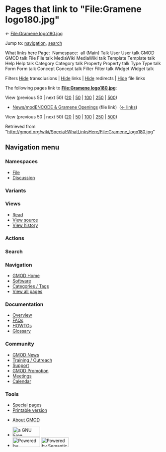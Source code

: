 <div id="mw-page-base" class="noprint">

</div>

<div id="mw-head-base" class="noprint">

</div>

<div id="content" class="mw-body" role="main">

<span id="top"></span>

<div id="mw-js-message" style="display:none;">

</div>



# <span dir="auto">Pages that link to "File:Gramene logo180.jpg"</span>

<div id="bodyContent">

<div id="contentSub">

← [File:Gramene
logo180.jpg](/wiki/File:Gramene_logo180.jpg "File:Gramene logo180.jpg")

</div>

<div id="jump-to-nav" class="mw-jump">

Jump to: [navigation](#mw-navigation), [search](#p-search)

</div>

<div id="mw-content-text">

What links here Page:  Namespace:  all (Main) Talk User User talk GMOD
GMOD talk File File talk MediaWiki MediaWiki talk Template Template talk
Help Help talk Category Category talk Property Property talk Type Type
talk Form Form talk Concept Concept talk Filter Filter talk Widget
Widget talk

Filters
[Hide](/mediawiki/index.php?title=Special:WhatLinksHere/File:Gramene_logo180.jpg&hidetrans=1 "Special:WhatLinksHere/File:Gramene logo180.jpg")
transclusions \|
[Hide](/mediawiki/index.php?title=Special:WhatLinksHere/File:Gramene_logo180.jpg&hidelinks=1 "Special:WhatLinksHere/File:Gramene logo180.jpg")
links \|
[Hide](/mediawiki/index.php?title=Special:WhatLinksHere/File:Gramene_logo180.jpg&hideredirs=1 "Special:WhatLinksHere/File:Gramene logo180.jpg")
redirects \|
[Hide](/mediawiki/index.php?title=Special:WhatLinksHere/File:Gramene_logo180.jpg&hideimages=1 "Special:WhatLinksHere/File:Gramene logo180.jpg")
file links

The following pages link to **[File:Gramene
logo180.jpg](/wiki/File:Gramene_logo180.jpg "File:Gramene logo180.jpg")**:

View (previous 50 \| next 50)
([20](/mediawiki/index.php?title=Special:WhatLinksHere/File:Gramene_logo180.jpg&limit=20 "Special:WhatLinksHere/File:Gramene logo180.jpg")
\|
[50](/mediawiki/index.php?title=Special:WhatLinksHere/File:Gramene_logo180.jpg&limit=50 "Special:WhatLinksHere/File:Gramene logo180.jpg")
\|
[100](/mediawiki/index.php?title=Special:WhatLinksHere/File:Gramene_logo180.jpg&limit=100 "Special:WhatLinksHere/File:Gramene logo180.jpg")
\|
[250](/mediawiki/index.php?title=Special:WhatLinksHere/File:Gramene_logo180.jpg&limit=250 "Special:WhatLinksHere/File:Gramene logo180.jpg")
\|
[500](/mediawiki/index.php?title=Special:WhatLinksHere/File:Gramene_logo180.jpg&limit=500 "Special:WhatLinksHere/File:Gramene logo180.jpg"))

- [News/modENCODE & Gramene
  Openings](/wiki/News/modENCODE_%26_Gramene_Openings "News/modENCODE & Gramene Openings")
  (file link) ‎ <span class="mw-whatlinkshere-tools">([←
  links](/mediawiki/index.php?title=Special:WhatLinksHere&target=News%2FmodENCODE+%26+Gramene+Openings "Special:WhatLinksHere"))</span>

View (previous 50 \| next 50)
([20](/mediawiki/index.php?title=Special:WhatLinksHere/File:Gramene_logo180.jpg&limit=20 "Special:WhatLinksHere/File:Gramene logo180.jpg")
\|
[50](/mediawiki/index.php?title=Special:WhatLinksHere/File:Gramene_logo180.jpg&limit=50 "Special:WhatLinksHere/File:Gramene logo180.jpg")
\|
[100](/mediawiki/index.php?title=Special:WhatLinksHere/File:Gramene_logo180.jpg&limit=100 "Special:WhatLinksHere/File:Gramene logo180.jpg")
\|
[250](/mediawiki/index.php?title=Special:WhatLinksHere/File:Gramene_logo180.jpg&limit=250 "Special:WhatLinksHere/File:Gramene logo180.jpg")
\|
[500](/mediawiki/index.php?title=Special:WhatLinksHere/File:Gramene_logo180.jpg&limit=500 "Special:WhatLinksHere/File:Gramene logo180.jpg"))

</div>

<div class="printfooter">

Retrieved from
"<http://gmod.org/wiki/Special:WhatLinksHere/File:Gramene_logo180.jpg>"

</div>

<div id="catlinks" class="catlinks catlinks-allhidden">

</div>

<div class="visualClear">

</div>

</div>

</div>

<div id="mw-navigation">

## Navigation menu

<div id="mw-head">



<div id="left-navigation">

<div id="p-namespaces" class="vectorTabs" role="navigation"
aria-labelledby="p-namespaces-label">

### Namespaces

- <span id="ca-nstab-image"><a href="/wiki/File:Gramene_logo180.jpg" accesskey="c"
  title="View the file page [c]">File</a></span>
- <span id="ca-talk"><a
  href="/mediawiki/index.php?title=File_talk:Gramene_logo180.jpg&amp;action=edit&amp;redlink=1"
  accesskey="t"
  title="Discussion about the content page [t]">Discussion</a></span>

</div>

<div id="p-variants" class="vectorMenu emptyPortlet" role="navigation"
aria-labelledby="p-variants-label">

### 

### Variants[](#)

<div class="menu">

</div>

</div>

</div>

<div id="right-navigation">

<div id="p-views" class="vectorTabs" role="navigation"
aria-labelledby="p-views-label">

### Views

- <span id="ca-view">[Read](/wiki/File:Gramene_logo180.jpg)</span>
- <span id="ca-viewsource"><a
  href="/mediawiki/index.php?title=File:Gramene_logo180.jpg&amp;action=edit"
  accesskey="e" title="This page is protected.
  You can view its source [e]">View source</a></span>
- <span id="ca-history"><a
  href="/mediawiki/index.php?title=File:Gramene_logo180.jpg&amp;action=history"
  accesskey="h" title="Past revisions of this page [h]">View history</a></span>

</div>

<div id="p-cactions" class="vectorMenu emptyPortlet" role="navigation"
aria-labelledby="p-cactions-label">

### Actions[](#)

<div class="menu">

</div>

</div>

<div id="p-search" role="search">

### Search

<div id="simpleSearch">

</div>

</div>

</div>

</div>

<div id="mw-panel">

<div id="p-logo" role="banner">

<a href="/wiki/Main_Page"
style="background-image: url(http://gmod.org/images/GMOD-cogs.png);"
title="Visit the main page"></a>

</div>

<div id="p-Navigation" class="portal" role="navigation"
aria-labelledby="p-Navigation-label">

### Navigation

<div class="body">

- <span id="n-GMOD-Home">[GMOD Home](/wiki/Main_Page)</span>
- <span id="n-Software">[Software](/wiki/GMOD_Components)</span>
- <span id="n-Categories-.2F-Tags">[Categories /
  Tags](/wiki/Categories)</span>
- <span id="n-View-all-pages">[View all
  pages](/wiki/Special:AllPages)</span>

</div>

</div>

<div id="p-Documentation" class="portal" role="navigation"
aria-labelledby="p-Documentation-label">

### Documentation

<div class="body">

- <span id="n-Overview">[Overview](/wiki/Overview)</span>
- <span id="n-FAQs">[FAQs](/wiki/Category:FAQ)</span>
- <span id="n-HOWTOs">[HOWTOs](/wiki/Category:HOWTO)</span>
- <span id="n-Glossary">[Glossary](/wiki/Glossary)</span>

</div>

</div>

<div id="p-Community" class="portal" role="navigation"
aria-labelledby="p-Community-label">

### Community

<div class="body">

- <span id="n-GMOD-News">[GMOD News](/wiki/GMOD_News)</span>
- <span id="n-Training-.2F-Outreach">[Training /
  Outreach](/wiki/Training_and_Outreach)</span>
- <span id="n-Support">[Support](/wiki/Support)</span>
- <span id="n-GMOD-Promotion">[GMOD
  Promotion](/wiki/GMOD_Promotion)</span>
- <span id="n-Meetings">[Meetings](/wiki/Meetings)</span>
- <span id="n-Calendar">[Calendar](/wiki/Calendar)</span>

</div>

</div>

<div id="p-tb" class="portal" role="navigation"
aria-labelledby="p-tb-label">

### Tools

<div class="body">

- <span id="t-specialpages"><a href="/wiki/Special:SpecialPages" accesskey="q"
  title="A list of all special pages [q]">Special pages</a></span>
- <span id="t-print"><a
  href="/mediawiki/index.php?title=Special:WhatLinksHere/File:Gramene_logo180.jpg&amp;printable=yes"
  rel="alternate" accesskey="p"
  title="Printable version of this page [p]">Printable version</a></span>

</div>

</div>

</div>

</div>

<div id="footer" role="contentinfo">

- <span id="footer-places-about">[About
  GMOD](/wiki/GMOD:About "GMOD:About")</span>

<!-- -->

- <span id="footer-copyrightico">[<img src="http://www.gnu.org/graphics/gfdl-logo-small.png" width="88"
  height="31" alt="a GNU Free Documentation License" />](http://www.gnu.org/licenses/fdl-1.3.html)</span>
- <span id="footer-poweredbyico">[<img src="/mediawiki/skins/common/images/poweredby_mediawiki_88x31.png"
  width="88" height="31" alt="Powered by MediaWiki" />](//www.mediawiki.org/)
  [<img
  src="/mediawiki/extensions/SemanticMediaWiki/includes/../resources/images/smw_button.png"
  width="88" height="31" alt="Powered by Semantic MediaWiki" />](https://www.semantic-mediawiki.org/wiki/Semantic_MediaWiki)</span>

<div style="clear:both">

</div>

</div>
